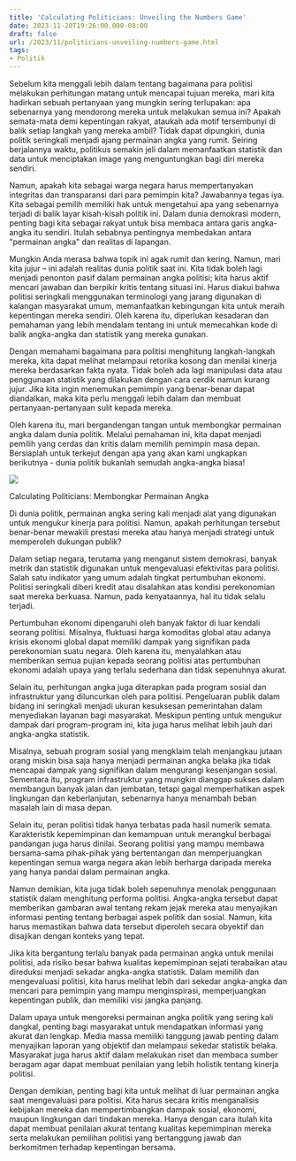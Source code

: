 ```yaml
---
title: 'Calculating Politicians: Unveiling the Numbers Game'
date: 2023-11-20T19:26:00.000-08:00
draft: false
url: /2023/11/politicians-unveiling-numbers-game.html
tags: 
- Politik
---
```


  

Sebelum kita menggali lebih dalam tentang bagaimana para politisi melakukan perhitungan matang untuk mencapai tujuan mereka, mari kita hadirkan sebuah pertanyaan yang mungkin sering terlupakan: apa sebenarnya yang mendorong mereka untuk melakukan semua ini? Apakah semata-mata demi kepentingan rakyat, ataukah ada motif tersembunyi di balik setiap langkah yang mereka ambil? Tidak dapat dipungkiri, dunia politik seringkali menjadi ajang permainan angka yang rumit. Seiring berjalannya waktu, politikus semakin jeli dalam memanfaatkan statistik dan data untuk menciptakan image yang menguntungkan bagi diri mereka sendiri.

  

Namun, apakah kita sebagai warga negara harus mempertanyakan integritas dan transparansi dari para pemimpin kita? Jawabannya tegas iya. Kita sebagai pemilih memiliki hak untuk mengetahui apa yang sebenarnya terjadi di balik layar kisah-kisah politik ini. Dalam dunia demokrasi modern, penting bagi kita sebagai rakyat untuk bisa membaca antara garis angka-angka itu sendiri. Itulah sebabnya pentingnya membedakan antara "permainan angka" dan realitas di lapangan.

  

Mungkin Anda merasa bahwa topik ini agak rumit dan kering. Namun, mari kita jujur ​​– ini adalah realitas dunia politik saat ini. Kita tidak boleh lagi menjadi penonton pasif dalam permainan angka politisi; kita harus aktif mencari jawaban dan berpikir kritis tentang situasi ini. Harus diakui bahwa politisi seringkali menggunakan terminologi yang jarang digunakan di kalangan masyarakat umum, memanfaatkan kebingungan kita untuk meraih kepentingan mereka sendiri. Oleh karena itu, diperlukan kesadaran dan pemahaman yang lebih mendalam tentang ini untuk memecahkan kode di balik angka-angka dan statistik yang mereka gunakan.

  

Dengan memahami bagaimana para politisi menghitung langkah-langkah mereka, kita dapat melihat melampaui retorika kosong dan menilai kinerja mereka berdasarkan fakta nyata. Tidak boleh ada lagi manipulasi data atau penggunaan statistik yang dilakukan dengan cara cerdik namun kurang jujur. Jika kita ingin menemukan pemimpin yang benar-benar dapat diandalkan, maka kita perlu menggali lebih dalam dan membuat pertanyaan-pertanyaan sulit kepada mereka.

  

Oleh karena itu, mari bergandengan tangan untuk membongkar permainan angka dalam dunia politik. Melalui pemahaman ini, kita dapat menjadi pemilih yang cerdas dan kritis dalam memilih pemimpin masa depan. Bersiaplah untuk terkejut dengan apa yang akan kami ungkapkan berikutnya - dunia politik bukanlah semudah angka-angka biasa!

  

![](https://static.timesofisrael.com/www/uploads/2021/02/thierry-baudet-netherlands-dutch-holland-2160x1200-1-640x400.jpg)

  

Calculating Politicians: Membongkar Permainan Angka

  

Di dunia politik, permainan angka sering kali menjadi alat yang digunakan untuk mengukur kinerja para politisi. Namun, apakah perhitungan tersebut benar-benar mewakili prestasi mereka atau hanya menjadi strategi untuk memperoleh dukungan publik?

  

Dalam setiap negara, terutama yang menganut sistem demokrasi, banyak metrik dan statistik digunakan untuk mengevaluasi efektivitas para politisi. Salah satu indikator yang umum adalah tingkat pertumbuhan ekonomi. Politisi seringkali diberi kredit atau disalahkan atas kondisi perekonomian saat mereka berkuasa. Namun, pada kenyataannya, hal itu tidak selalu terjadi.

  

Pertumbuhan ekonomi dipengaruhi oleh banyak faktor di luar kendali seorang politisi. Misalnya, fluktuasi harga komoditas global atau adanya krisis ekonomi global dapat memiliki dampak yang signifikan pada perekonomian suatu negara. Oleh karena itu, menyalahkan atau memberikan semua pujian kepada seorang politisi atas pertumbuhan ekonomi adalah upaya yang terlalu sederhana dan tidak sepenuhnya akurat.

  

Selain itu, perhitungan angka juga diterapkan pada program sosial dan infrastruktur yang diluncurkan oleh para politisi. Pengeluaran publik dalam bidang ini seringkali menjadi ukuran kesuksesan pemerintahan dalam menyediakan layanan bagi masyarakat. Meskipun penting untuk mengukur dampak dari program-program ini, kita juga harus melihat lebih jauh dari angka-angka statistik.

  

Misalnya, sebuah program sosial yang mengklaim telah menjangkau jutaan orang miskin bisa saja hanya menjadi permainan angka belaka jika tidak mencapai dampak yang signifikan dalam mengurangi kesenjangan sosial. Sementara itu, program infrastruktur yang mungkin dianggap sukses dalam membangun banyak jalan dan jembatan, tetapi gagal memperhatikan aspek lingkungan dan keberlanjutan, sebenarnya hanya menambah beban masalah lain di masa depan.

  

Selain itu, peran politisi tidak hanya terbatas pada hasil numerik semata. Karakteristik kepemimpinan dan kemampuan untuk merangkul berbagai pandangan juga harus dinilai. Seorang politisi yang mampu membawa bersama-sama pihak-pihak yang bertentangan dan memperjuangkan kepentingan semua warga negara akan lebih berharga daripada mereka yang hanya pandai dalam permainan angka.

  

Namun demikian, kita juga tidak boleh sepenuhnya menolak penggunaan statistik dalam menghitung performa politisi. Angka-angka tersebut dapat memberikan gambaran awal tentang rekam jejak mereka atau menyajikan informasi penting tentang berbagai aspek politik dan sosial. Namun, kita harus memastikan bahwa data tersebut diperoleh secara obyektif dan disajikan dengan konteks yang tepat.

  

Jika kita bergantung terlalu banyak pada permainan angka untuk menilai politisi, ada risiko besar bahwa kualitas kepemimpinan sejati terabaikan atau direduksi menjadi sekadar angka-angka statistik. Dalam memilih dan mengevaluasi politisi, kita harus melihat lebih dari sekedar angka-angka dan mencari para pemimpin yang mampu menginspirasi, memperjuangkan kepentingan publik, dan memiliki visi jangka panjang.

  

Dalam upaya untuk mengoreksi permainan angka politik yang sering kali dangkal, penting bagi masyarakat untuk mendapatkan informasi yang akurat dan lengkap. Media massa memiliki tanggung jawab penting dalam menyajikan laporan yang objektif dan melampaui sekedar statistik belaka. Masyarakat juga harus aktif dalam melakukan riset dan membaca sumber beragam agar dapat membuat penilaian yang lebih holistik tentang kinerja politisi.

  

Dengan demikian, penting bagi kita untuk melihat di luar permainan angka saat mengevaluasi para politisi. Kita harus secara kritis menganalisis kebijakan mereka dan mempertimbangkan dampak sosial, ekonomi, maupun lingkungan dari tindakan mereka. Hanya dengan cara itulah kita dapat membuat penilaian akurat tentang kualitas kepemimpinan mereka serta melakukan pemilihan politisi yang bertanggung jawab dan berkomitmen terhadap kepentingan bersama.